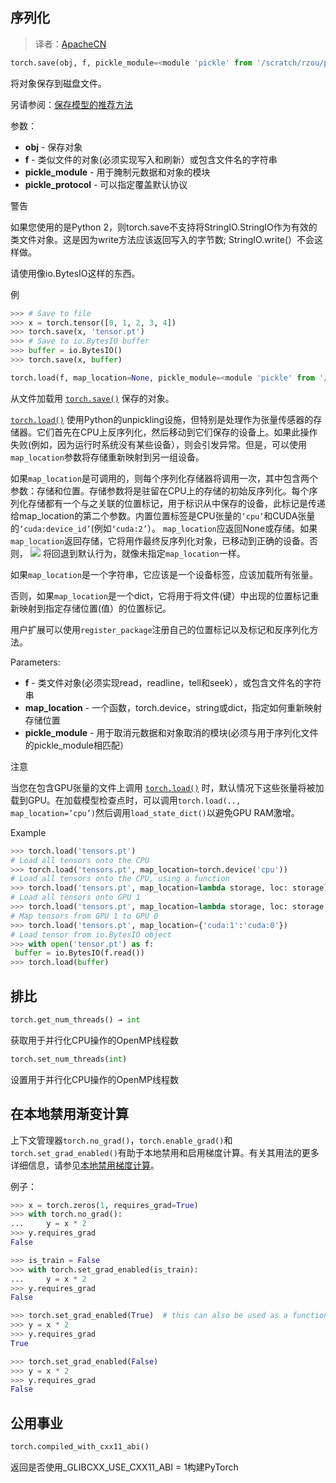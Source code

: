 

## 序列化

> 译者：[ApacheCN](https://github.com/apachecn)

```py
torch.save(obj, f, pickle_module=<module 'pickle' from '/scratch/rzou/pt/release-env/lib/python3.7/pickle.py'>, pickle_protocol=2)
```

将对象保存到磁盘文件。

另请参阅：[保存模型的推荐方法](/apachecn/pytorch-doc-zh/blob/master/docs/1.0/notes/serialization.html#recommend-saving-models)

参数：

*   **obj** - 保存对象
*   **f** - 类似文件的对象(必须实现写入和刷新）或包含文件名的字符串
*   **pickle_module** - 用于腌制元数据和对象的模块
*   **pickle_protocol** - 可以指定覆盖默认协议

警告

如果您使用的是Python 2，则torch.save不支持将StringIO.StringIO作为有效的类文件对象。这是因为write方法应该返回写入的字节数; StringIO.write(）不会这样做。

请使用像io.BytesIO这样的东西。

例

```py
>>> # Save to file
>>> x = torch.tensor([0, 1, 2, 3, 4])
>>> torch.save(x, 'tensor.pt')
>>> # Save to io.BytesIO buffer
>>> buffer = io.BytesIO()
>>> torch.save(x, buffer)

```

```py
torch.load(f, map_location=None, pickle_module=<module 'pickle' from '/scratch/rzou/pt/release-env/lib/python3.7/pickle.py'>)
```

从文件加载用 [`torch.save()`](#torch.save "torch.save") 保存的对象。

[`torch.load()`](#torch.load "torch.load") 使用Python的unpickling设施，但特别是处理作为张量传感器的存储器。它们首先在CPU上反序列化，然后移动到它们保存的设备上。如果此操作失败(例如，因为运行时系统没有某些设备），则会引发异常。但是，可以使用`map_location`参数将存储重新映射到另一组设备。

如果`map_location`是可调用的，则每个序列化存储器将调用一次，其中包含两个参数：存储和位置。存储参数将是驻留在CPU上的存储的初始反序列化。每个序列化存储都有一个与之关联的位置标记，用于标识从中保存的设备，此标记是传递给map_location的第二个参数。内置位置标签是CPU张量的`‘cpu’`和CUDA张量的`‘cuda:device_id’`(例如`‘cuda:2’`）。 `map_location`应返回None或存储。如果`map_location`返回存储，它将用作最终反序列化对象，已移动到正确的设备。否则， [![](/apachecn/pytorch-doc-zh/raw/master/docs/1.0/img/b69f1ef0735e18ff4ee132790112ce0d.jpg)](/apachecn/pytorch-doc-zh/blob/master/docs/1.0/img/b69f1ef0735e18ff4ee132790112ce0d.jpg) 将回退到默认行为，就像未指定`map_location`一样。

如果`map_location`是一个字符串，它应该是一个设备标签，应该加载所有张量。

否则，如果`map_location`是一个dict，它将用于将文件(键）中出现的位置标记重新映射到指定存储位置(值）的位置标记。

用户扩展可以使用`register_package`注册自己的位置标记以及标记和反序列化方法。

Parameters:

*   **f** - 类文件对象(必须实现read，readline，tell和seek），或包含文件名的字符串
*   **map_location** - 一个函数，torch.device，string或dict，指定如何重新映射存储位置
*   **pickle_module** - 用于取消元数据和对象取消的模块(必须与用于序列化文件的pickle_module相匹配）

注意

当您在包含GPU张量的文件上调用 [`torch.load()`](#torch.load "torch.load") 时，默认情况下这些张量将被加载到GPU。在加载模型检查点时，可以调用`torch.load(.., map_location=’cpu’)`然后调用`load_state_dict()`以避免GPU RAM激增。

Example

```py
>>> torch.load('tensors.pt')
# Load all tensors onto the CPU
>>> torch.load('tensors.pt', map_location=torch.device('cpu'))
# Load all tensors onto the CPU, using a function
>>> torch.load('tensors.pt', map_location=lambda storage, loc: storage)
# Load all tensors onto GPU 1
>>> torch.load('tensors.pt', map_location=lambda storage, loc: storage.cuda(1))
# Map tensors from GPU 1 to GPU 0
>>> torch.load('tensors.pt', map_location={'cuda:1':'cuda:0'})
# Load tensor from io.BytesIO object
>>> with open('tensor.pt') as f:
 buffer = io.BytesIO(f.read())
>>> torch.load(buffer)

```

## 排比

```py
torch.get_num_threads() → int
```

获取用于并行化CPU操作的OpenMP线程数

```py
torch.set_num_threads(int)
```

设置用于并行化CPU操作的OpenMP线程数

## 在本地禁用渐变计算

上下文管理器`torch.no_grad()`，`torch.enable_grad()`和`torch.set_grad_enabled()`有助于本地禁用和启用梯度计算。有关其用法的更多详细信息，请参见[本地禁用梯度计算](/apachecn/pytorch-doc-zh/blob/master/docs/1.0/autograd.html#locally-disable-grad)。

例子：

```py
>>> x = torch.zeros(1, requires_grad=True)
>>> with torch.no_grad():
...     y = x * 2
>>> y.requires_grad
False

>>> is_train = False
>>> with torch.set_grad_enabled(is_train):
...     y = x * 2
>>> y.requires_grad
False

>>> torch.set_grad_enabled(True)  # this can also be used as a function
>>> y = x * 2
>>> y.requires_grad
True

>>> torch.set_grad_enabled(False)
>>> y = x * 2
>>> y.requires_grad
False

```

## 公用事业

```py
torch.compiled_with_cxx11_abi()
```

返回是否使用_GLIBCXX_USE_CXX11_ABI = 1构建PyTorch

